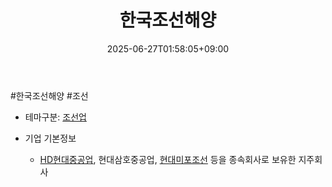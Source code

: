 ﻿---
title: "한국조선해양"
date: 2025-06-27T01:58:05+09:00
lastmod: 2025-06-27T01:58:05+09:00
type: docs
sidebar:
  open: true
weight: 5
---
<div style="display:none">
  <meta property="article:published_time" content="2025-06-26T16:58:05Z" />
  <meta property="article:modified_time" content="2025-06-26T16:58:05Z" />
</div>
#한국조선해양 #조선 

- 테마구분: [조선업](/industry-study/조선업/)

- 기업 기본정보
	- [HD현대중공업](/industry-study/hd현대중공업/), 현대삼호중공업, [현대미포조선](/industry-study/현대미포조선/) 등을 종속회사로 보유한 지주회사
